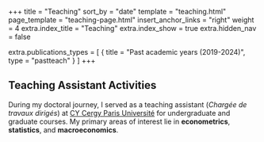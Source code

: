 +++
title = "Teaching"
sort_by = "date"
template = "teaching.html"
page_template = "teaching-page.html"
insert_anchor_links = "right"
weight = 4
extra.index_title = "Teaching"
extra.index_show = true
extra.hidden_nav = false


extra.publications_types = [
  { title = "Past academic years (2019-2024)", type = "pastteach" }
]
+++

## Teaching Assistant Activities

During my doctoral journey, I served as a teaching assistant (*Chargée de travaux dirigés*) at [CY Cergy Paris Université](https://www.cyu.fr/) for undergraduate and graduate courses. My primary areas of interest lie in **econometrics**, **statistics**, and **macroeconomics**.
